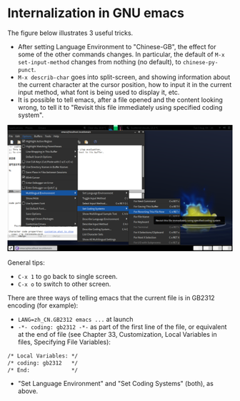 # Internalization in GNU emacs

The figure below illustrates 3 useful tricks.

- After setting Language Environment to "Chinese-GB", the effect for some
of the other commands changes. In particular, the default of
`M-x set-input-method` changes from nothing (no default), to `chinese-py-punct`.
- `M-x describ-char` goes into split-screen, and showing information about the
current character at the cursor position, how to input it in the current input
method, what font is being used to display it, etc.
- It is possible to tell emacs, after a file opened and the content looking wrong,
to tell it to "Revisit this file immediately using specified coding system".

![Illustration for three useful tricks](Screenshot-Emacs-3Things.png)

General tips:

- `C-x 1` to go back to single screen.
- `C-x o` to switch to other screen.

There are three ways of telling emacs that the current file is in GB2312 encoding (for example):

- `LANG=zh_CN.GB2312 emacs ...` at launch
- `-*- coding: gb2312 -*-` as part of the first line of the file, or equivalent at the end of file (see Chapter 33, Customization, Local Variables in files, Specifying File Variables):

```
/* Local Variables: */
/* coding: gb2312   */
/* End:             */
```

- "Set Language Environment" and "Set Coding Systems" (both), as above.
